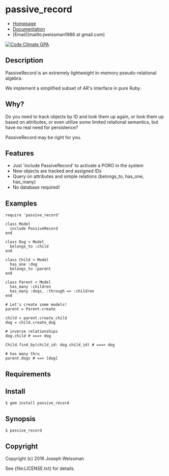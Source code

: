 # passive_record

* [Homepage](https://rubygems.org/gems/passive_record)
* [Documentation](http://rubydoc.info/gems/passive_record/frames)
* [Email](mailto:jweissman1986 at gmail.com)

[![Code Climate GPA](https://codeclimate.com/github//passive_record/badges/gpa.svg)](https://codeclimate.com/github//passive_record)

## Description

PassiveRecord is an extremely lightweight in-memory pseudo-relational algebra.

We implement a simplified subset of AR's interface in pure Ruby.

## Why?

Do you need to track objects by ID and look them up again,
or look them up based on attributes, or even utilize some limited relational semantics,
but have no real need for persistence?

PassiveRecord may be right for you.


## Features

  - Just 'include PassiveRecord' to activate a PORO in the system
  - New objects are tracked and assigned IDs
  - Query on attributes and simple relations (belongs_to, has_one, has_many)
  - No database required!

## Examples

    require 'passive_record'

    class Model
      include PassiveRecord
    end

    class Dog < Model
      belongs_to :child
    end

    class Child < Model
      has_one :dog
      belongs_to :parent
    end

    class Parent < Model
      has_many :children
      has_many :dogs, :through => :children
    end

    # Let's create some models!
    parent = Parent.create

    child = parent.create_child
    dog = child.create_dog

    # inverse relationships
    dog.child # ===> dog

    Child.find_by(child_id: dog.child_id) # ===> dog

    # has many thru
    parent.dogs # ==> [dog]

## Requirements

## Install

    $ gem install passive_record

## Synopsis

    $ passive_record

## Copyright

Copyright (c) 2016 Joseph Weissman

See {file:LICENSE.txt} for details.
